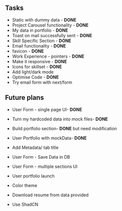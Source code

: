 
## Tasks

* Static with dummy data - **DONE**
* Project Carousel functionality - **DONE**
* My data in portfolio - **DONE**
* Toast on mail successfully sent - **DONE**
* Skill Specific Section - **DONE**
* Email functionality - **DONE**
* favicon - **DONE**
* Work Experience - pointers -  **DONE**
* Make it responsive -  **DONE**
* Icons for skillset - **DONE**
* Add light/dark mode
* Optimise Code - **DONE**
* Try email form with next/form

## Future plans

* User Form - single page UI- **DONE**
* Turn my hardcoded data into mock files- **DONE**
* Build portfolio section- **DONE** but need modification
* User Portfolio with mockData- **DONE**
* Add Metadata/ tab title
* User Form - Save Data in DB 

* User Form - multiple sections UI 
* User portfolio launch

* Color theme
* Download resume from data provided

* Use ShadCN

